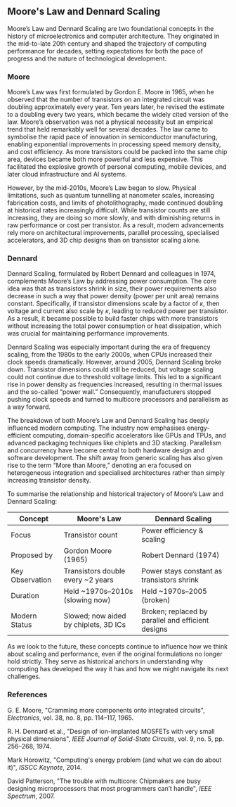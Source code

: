 
## Moore's Law and Dennard Scaling

Moore’s Law and Dennard Scaling are two foundational concepts in the history of microelectronics and computer
architecture. They originated in the mid-to-late 20th century and shaped the trajectory of computing performance
for decades, setting expectations for both the pace of progress and the nature of technological development.


### Moore

Moore’s Law was first formulated by Gordon E. Moore in 1965, when he observed that the number of transistors on
an integrated circuit was doubling approximately every year. Ten years later, he revised the estimate to a
doubling every two years, which became the widely cited version of the law. Moore’s observation was not a
physical necessity but an empirical trend that held remarkably well for several decades. The law came to symbolise
the rapid pace of innovation in semiconductor manufacturing, enabling exponential improvements in processing speed
memory density, and cost efficiency. As more transistors could be packed into the same chip area, devices became
both more powerful and less expensive. This facilitated the explosive growth of personal computing, mobile devices,
and later cloud infrastructure and AI systems.

However, by the mid-2010s, Moore’s Law began to slow. Physical limitations, such as quantum tunnelling at nanometer
scales, increasing fabrication costs, and limits of photolithography, made continued doubling at historical rates
increasingly difficult. While transistor counts are still increasing, they are doing so more slowly, and with
diminishing returns in raw performance or cost per transistor. As a result, modern advancements rely more on
architectural improvements, parallel processing, specialised accelerators, and 3D chip designs than on transistor
scaling alone.


### Dennard

Dennard Scaling, formulated by Robert Dennard and colleagues in 1974, complements Moore’s Law by addressing power
consumption. The core idea was that as transistors shrink in size, their power requirements also decrease in such
a way that power density (power per unit area) remains constant. Specifically, if transistor dimensions scale by
a factor of $\kappa$, then voltage and current also scale by $\kappa$, leading to reduced power per transistor. As a
result, it became possible to build faster chips with more transistors without increasing the total power
consumption or heat dissipation, which was crucial for maintaining performance improvements.

Dennard Scaling was especially important during the era of frequency scaling, from the 1980s to the early 2000s,
when CPUs increased their clock speeds dramatically. However, around 2005, Dennard Scaling broke down. Transistor
dimensions could still be reduced, but voltage scaling could not continue due to threshold voltage limits. This
led to a significant rise in power density as frequencies increased, resulting in thermal issues and the
so-called “power wall.” Consequently, manufacturers stopped pushing clock speeds and turned to multicore processors
and parallelism as a way forward.

The breakdown of both Moore’s Law and Dennard Scaling has deeply influenced modern computing. The industry now
emphasises energy-efficient computing, domain-specific accelerators like GPUs and TPUs, and advanced packaging
techniques like chiplets and 3D stacking. Parallelism and concurrency have become central to both hardware
design and software development. The shift away from generic scaling has also given rise to the term
“More than Moore,” denoting an era focused on heterogeneous integration and specialised architectures rather
than simply increasing transistor density.

To summarise the relationship and historical trajectory of Moore’s Law and Dennard Scaling:

| Concept         | Moore's Law                           | Dennard Scaling                              |
|-----------------|---------------------------------------|----------------------------------------------|
| Focus           | Transistor count                      | Power efficiency & scaling                   |
| Proposed by     | Gordon Moore (1965)                   | Robert Dennard (1974)                        |
| Key Observation | Transistors double every ~2 years     | Power stays constant as transistors shrink   |
| Duration        | Held ~1970s–2010s (slowing now)       | Held ~1970s–2005 (broken)                    |
| Modern Status   | Slowed; now aided by chiplets, 3D ICs | Broken; replaced by parallel and efficient designs |

As we look to the future, these concepts continue to influence how we think about scaling and performance,
even if the original formulations no longer hold strictly. They serve as historical anchors in understanding
why computing has developed the way it has and how we might navigate its next challenges.


### References

G. E. Moore, "Cramming more components onto integrated circuits", *Electronics*, vol. 38, no. 8, pp. 114–117, 1965.

R. H. Dennard et al., "Design of ion-implanted MOSFETs with very small physical dimensions", *IEEE Journal of Solid-State Circuits*, vol. 9, no. 5, pp. 256–268, 1974.

Mark Horowitz, "Computing's energy problem (and what we can do about it)", *ISSCC Keynote*, 2014.

David Patterson, "The trouble with multicore: Chipmakers are busy designing microprocessors that most programmers can’t handle", *IEEE Spectrum*, 2007.
